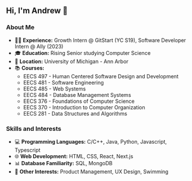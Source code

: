 ## Hi, I'm Andrew 👋

### About Me

- 👨‍💻 **Experience:** Growth Intern @ GitStart (YC S19), Software Developer Intern @ Ally (2023)
- 🎓 **Education:** Rising Senior studying Computer Science
- 📍 **Location:** University of Michigan - Ann Arbor
- 📚 **Courses:**
  - EECS 497 - Human Centered Software Design and Development
  - EECS 481 - Software Engineering
  - EECS 485 - Web Systems
  - EECS 484 - Database Management Systems
  - EECS 376 - Foundations of Computer Science
  - EECS 370 - Introduction to Computer Organization
  - EECS 281 - Data Structures and Algorithms

### Skills and Interests

- 💻 **Programming Languages:** C/C++, Java, Python, Javascript, Typescript
- 🌐 **Web Development:** HTML, CSS, React, Next.js
- 📊 **Database Familiarity:** SQL, MongoDB
- 🚀 **Other Interests:** Product Management, UX Design, Swimming
